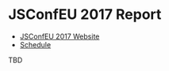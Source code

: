 # JSConfEU 2017 Report

- [JSConfEU 2017 Website](https://2017.jsconf.eu/)
- [Schedule](https://jsconf.philna.sh/)

TBD

